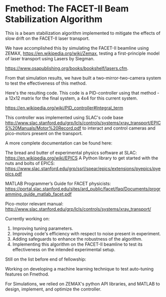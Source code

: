 # Fmethod: The FACET-II Beam Stabilization Algorithm
This is a beam stabilization algorithm implemented to mitigate the effects of slow drift on the FACET-II laser transport. 

We have accomplished this by simulating the FACET-II beamline using ZEMAX, https://en.wikipedia.org/wiki/Zemax, testing a first-principle model of laser transport using Lasers by Siegman.

https://www.osapublishing.org/books/bookshelf/lasers.cfm. 

From that simulation results, we have built a two-mirror-two-camera system to test the effectiveness of this method. 

Here's the resulting code. This code is a PID-controller using that method - a 12x12 matrix for the final system, a 4x4 for this current system. 

https://en.wikipedia.org/wiki/PID_controller#Integral_term

This controller was implemented using SLAC's code base http://www.slac.stanford.edu/grp/lcls/controls/systems/xray_transport/EPICS%20Manuals/Motor%20Record.pdf to interact and control cameras and pico-motors present on the transport.

A more complete documentation can be found here: 

The bread and butter of experimental physics software at SLAC: https://en.wikipedia.org/wiki/EPICS
A Python library to get started with the nuts and bolts of EPICS: https://www.slac.stanford.edu/grp/ssrl/spear/epics/extensions/pyepics/pyepics.pdf

MATLAB Programmer’s Guide for FACET physicists: https://portal.slac.stanford.edu/sites/ard_public/facet/faq/Documents/programming_guide_matlab_facet.pdf 

Pico-motor relevant manual: http://www.slac.stanford.edu/grp/lcls/controls/systems/xray_transport/

Currently working on: 

1. Improving tuning parameters. 
2. Improving code's efficiency with respect to noise present in experiment. 
3. Adding safeguards to enhance the robustness of the algorithm. 
4. Implementing this algorithm on the FACET-II beamline to test its effectiveness on the intended experimental setup.

Still on the list before end of fellowship: 

Working on developing a machine learning technique to test auto-tuning features on Fmethod.

For Simulations, we relied on ZEMAX's python API libraries, and MATLAB to design, implement, and optimize the controller. 



